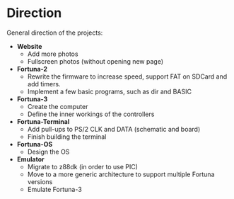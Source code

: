 # Direction
General direction of the projects:

- **Website**
  - Add more photos
  - Fullscreen photos (without opening new page)
- **Fortuna-2**
  - Rewrite the firmware to increase speed, support FAT on SDCard and add timers.
  - Implement a few basic programs, such as dir and BASIC
- **Fortuna-3**
  - Create the computer
  - Define the inner workings of the controllers
- **Fortuna-Terminal**
  - Add pull-ups to PS/2 CLK and DATA (schematic and board)
  - Finish building the terminal
- **Fortuna-OS**
  - Design the OS
- **Emulator**
  - Migrate to z88dk (in order to use PIC)
  - Move to a more generic architecture to support multiple Fortuna versions
  - Emulate Fortuna-3
